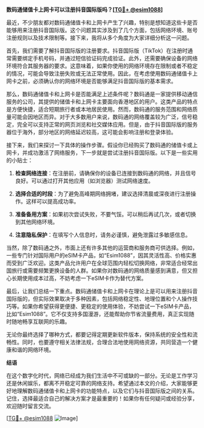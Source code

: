 **数码通储值卡上网卡可以注册抖音国际版吗？[[TG💪+ @esim1088](https://t.me/s/esim1088)]**

最近，不少朋友都对数码通储值卡和上网卡产生了兴趣，特别是想知道这些卡是否能够用来注册抖音国际版。这个问题其实涉及到了几个方面，包括网络环境、账号注册规则以及技术限制等。接下来，我将从多个角度为大家详细分析这一问题。

首先，我们需要了解抖音国际版的注册要求。抖音国际版（TikTok）在注册时通常需要绑定手机号码，并通过短信验证码完成验证。此外，还需要确保设备的网络环境符合其服务器的要求。这意味着，如果你使用的网络环境存在限制或者不稳定的情况，可能会导致注册失败或无法正常使用。因此，在考虑使用数码通储值卡上网卡之前，必须确认你的网络环境是否能够满足抖音国际版的基本需求。

那么，数码通储值卡和上网卡是否能满足上述条件呢？数码通是一家提供移动通信服务的公司，其提供的储值卡和上网卡主要面向香港地区的用户。这类产品的特点是方便快捷，适合短期旅行者或本地居民使用。然而，数码通的服务范围和网络质量可能会因地区而异。对于大多数用户来说，数码通的网络覆盖较为广泛，信号稳定，完全可以支持正常的网页浏览和社交媒体应用。但是，由于抖音国际版的服务器位于海外，部分地区的网络延迟较高，这可能会影响注册和登录体验。

接下来，我们来探讨一下具体的操作步骤。假设你已经购买了数码通的储值卡或上网卡，并成功激活了网络服务，下一步就是尝试注册抖音国际版。以下是一些实用的小贴士：

1. **检查网络连接**：在注册前，请确保你的设备已连接到数码通的网络，并且信号良好。可以通过打开其他应用（如浏览器）测试网络速度。
   
2. **选择合适的时段**：为了避免高峰期网络拥堵，建议选择清晨或深夜进行注册操作。这样可以提高成功率。

3. **准备备用方案**：如果初次尝试失败，不要气馁。可以稍后再试几次，或者切换到其他网络环境。

4. **注意隐私保护**：在填写个人信息时，请务必谨慎，避免泄露过多敏感信息。

当然，除了数码通之外，市面上还有许多其他的运营商和服务商可供选择。例如，一些专门针对国际用户的eSIM卡产品，如“Esim1088”，因其灵活性高、价格实惠而受到广泛欢迎。这类产品允许用户在全球范围内轻松切换网络，非常适合经常出国旅行或需要频繁更换设备的人群。如果你对数码通的网络质量感到满意，但又担心长期使用成本过高，不妨考虑一下eSIM卡作为替代方案。

最后，让我们总结一下重点。数码通储值卡和上网卡在理论上是可以用来注册抖音国际版的，但实际效果取决于多种因素，包括网络稳定性、地理位置和个人操作技巧等。如果你希望获得更便捷、更稳定的使用体验，不妨尝试一下eSIM卡产品，比如“Esim1088”。它不仅支持多国漫游，还能帮助你节省流量费用，真正实现随时随地畅享互联网的乐趣。

无论你最终选择了哪种方式，都要记得定期更新软件版本，保持系统的安全性和流畅性。同时，也要遵守相关法律法规，合理合法地使用网络资源，共同营造一个健康和谐的网络环境。

**结语**

在这个数字化时代，网络已经成为我们生活中不可或缺的一部分。无论是工作学习还是休闲娱乐，都离不开稳定可靠的网络支持。希望通过本文的介绍，大家能够更好地理解数码通储值卡和上网卡的功能特点，以及它们与抖音国际版之间的关系。记住，选择最适合自己的解决方案才是最重要的！如果你有任何疑问或经验分享，欢迎随时留言交流。

[[TG💪+ @esim1088](https://t.me/s/esim1088) ![Image](https://i.postimg.cc/4NQfJmqS/Snipaste-2025-05-13-00-14-12.png)]